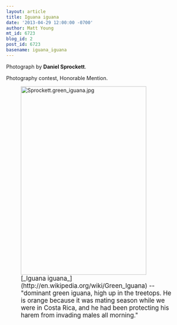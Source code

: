 ```yaml
---
layout: article
title: Iguana iguana
date: '2013-04-29 12:00:00 -0700'
author: Matt Young
mt_id: 6723
blog_id: 2
post_id: 6723
basename: iguana_iguana
---
```

Photograph by **Daniel Sprockett**.

Photography contest, Honorable Mention.

<figure>
<img src="http://pandasthumb.org/Sprockett.green_iguana.jpg" alt="Sprockett.green_iguana.jpg" width="341" height="512" />
<figcaption markdown="span">
<big>[_Iguana iguana_](http://en.wikipedia.org/wiki/Green_Iguana) -- "dominant green iguana, high up in the treetops.  He is orange because it was mating season while we were in Costa Rica, and he had been protecting his harem from invading males all morning."</big>


</figcaption>
</figure>
